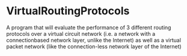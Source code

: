 # VirtualRoutingProtocols
A program that will evaluate the performance of 3 different routing protocols over a virtual circuit network (i.e. a network with a connectionbased network layer, unlike the Internet) as well as a virtual packet network (like the connection-less network layer of the Internet)
